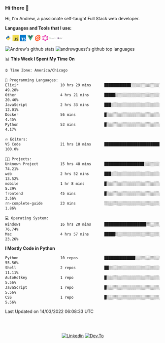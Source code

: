 ### Hi there 👋

Hi, I'm Andrew, a passionate self-taught Full Stack web developer.

**Languages and Tools that I use:**  

<code><img height="20" src="https://raw.githubusercontent.com/github/explore/80688e429a7d4ef2fca1e82350fe8e3517d3494d/topics/python/python.png"></code>
<code><img height="20" src="https://raw.githubusercontent.com/github/explore/80688e429a7d4ef2fca1e82350fe8e3517d3494d/topics/javascript/javascript.png"></code>
<code><img height="20" src="https://raw.githubusercontent.com/github/explore/80688e429a7d4ef2fca1e82350fe8e3517d3494d/topics/typescript/typescript.png"></code>
<code><img height="20" src="https://raw.githubusercontent.com/github/explore/80688e429a7d4ef2fca1e82350fe8e3517d3494d/topics/vue/vue.png"></code>
<code><img height="20" src="https://raw.githubusercontent.com/github/explore/42198dc9113595ddd22cc12771bb719c8cf08b67/topics/svelte/svelte.png"></code>
<code><img height="20" src="https://raw.githubusercontent.com/github/explore/5c058a388828bb5fde0bcafd4bc867b5bb3f26f3/topics/graphql/graphql.png"></code>
<code><img height="20" src="https://raw.githubusercontent.com/github/explore/80688e429a7d4ef2fca1e82350fe8e3517d3494d/topics/mongodb/mongodb.png"></code>
<code><img height="20" src="https://raw.githubusercontent.com/github/explore/d106aa3f6fa091ab80ab5c8cf0d931baff3caaea/topics/elixir/elixir.png"></code>

![Andrew's github stats](https://github-readme-stats.vercel.app/api?username=andrewguest&show_icons=true&theme=vue-dark&count_private=true)
<img height="180em" src="https://github-readme-stats.vercel.app/api/top-langs/?username=andrewguest&theme=vue-dark&layout=compact" alt="andrewguest's github top languages" />

<!--START_SECTION:waka-->
📊 **This Week I Spent My Time On** 

```text
⌚︎ Time Zone: America/Chicago

💬 Programming Languages: 
Elixir                   10 hrs 29 mins      ████████████░░░░░░░░░░░░░   49.28% 
Other                    4 hrs 21 mins       █████░░░░░░░░░░░░░░░░░░░░   20.46% 
JavaScript               2 hrs 33 mins       ███░░░░░░░░░░░░░░░░░░░░░░   12.01% 
Docker                   56 mins             █░░░░░░░░░░░░░░░░░░░░░░░░   4.45% 
Python                   53 mins             █░░░░░░░░░░░░░░░░░░░░░░░░   4.17%

🔥 Editors: 
VS Code                  21 hrs 18 mins      █████████████████████████   100.0%

🐱‍💻 Projects: 
Unknown Project          15 hrs 48 mins      ██████████████████░░░░░░░   74.21% 
web                      2 hrs 52 mins       ███░░░░░░░░░░░░░░░░░░░░░░   13.52% 
mobile                   1 hr 8 mins         █░░░░░░░░░░░░░░░░░░░░░░░░   5.39% 
frontend                 45 mins             █░░░░░░░░░░░░░░░░░░░░░░░░   3.56% 
rn-complete-guide        23 mins             ░░░░░░░░░░░░░░░░░░░░░░░░░   1.86%

💻 Operating System: 
Windows                  16 hrs 20 mins      ███████████████████░░░░░░   76.74% 
Mac                      4 hrs 57 mins       █████░░░░░░░░░░░░░░░░░░░░   23.26%

```

**I Mostly Code in Python** 

```text
Python                   10 repos            ██████████████░░░░░░░░░░░   55.56% 
Shell                    2 repos             ██░░░░░░░░░░░░░░░░░░░░░░░   11.11% 
AutoHotkey               1 repo              █░░░░░░░░░░░░░░░░░░░░░░░░   5.56% 
JavaScript               1 repo              █░░░░░░░░░░░░░░░░░░░░░░░░   5.56% 
CSS                      1 repo              █░░░░░░░░░░░░░░░░░░░░░░░░   5.56%

```



 Last Updated on 14/03/2022 06:08:33 UTC
<!--END_SECTION:waka-->

<br><br>
<p align="center">
   <a href="https://www.linkedin.com/in/andrew-guest-a891759a" target="_blank"><img src="https://img.shields.io/badge/LinkedIn-0077B5?style=for-the-badge&logo=linkedin&logoColor=white" alt="Linkedin"></a>
  <a href="https://dev.to/aguest" target="_blank"><img src="https://img.shields.io/badge/Dev.to-0A0A0A?style=for-the-badge&logo=dev%2Eto&logoColor=white" alt="Dev.To"></a>
</p>
